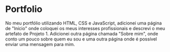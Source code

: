 # Portfolio
No meu portfólio utilizando HTML, CSS e JavaScript, adicionei uma página de "Início" onde coloquei os meus interesses profissionais e descrevi o meu artefato de Projeto 1. Adicionei outra página chamada "Sobre mim", onde conto um pouco sobre quem eu sou e uma outra página onde é possível enviar uma mensagem para mim.
